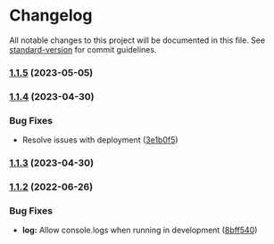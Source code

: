 # Changelog

All notable changes to this project will be documented in this file. See [standard-version](https://github.com/conventional-changelog/standard-version) for commit guidelines.

### [1.1.5](https://github.com/DulliAG/Infoapp-Notifications/compare/v1.1.4...v1.1.5) (2023-05-05)

### [1.1.4](https://github.com/DulliAG/Infoapp-Notifications/compare/v1.1.3...v1.1.4) (2023-04-30)


### Bug Fixes

* Resolve issues with deployment ([3e1b0f5](https://github.com/DulliAG/Infoapp-Notifications/commit/3e1b0f5fc9a3e10ab9fee875d59f8f278741d86e))

### [1.1.3](https://github.com/DulliAG/Infoapp-Notifications/compare/v1.1.2...v1.1.3) (2023-04-30)

### [1.1.2](https://github.com/DulliAG/Infoapp-Notifications/compare/v1.1.1...v1.1.2) (2022-06-26)


### Bug Fixes

* **log:** Allow console.logs when running in development ([8bff540](https://github.com/DulliAG/Infoapp-Notifications/commit/8bff5402b1b8579a5e5f2b56b356900cbe69d273))
